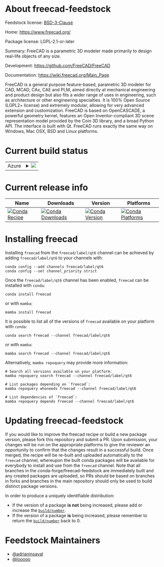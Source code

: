 About freecad-feedstock
=======================

Feedstock license: [BSD-3-Clause](https://github.com/conda-forge/freecad-feedstock/blob/main/LICENSE.txt)

Home: https://www.freecad.org/

Package license: LGPL-2.1-or-later

Summary: FreeCAD is a parametric 3D modeler made primarily to design real-life objects of any size. 

Development: https://github.com/FreeCAD/FreeCAD

Documentation: https://wiki.freecad.org/Main_Page

FreeCAD is a general purpose feature-based, parametric 3D modeler for
CAD, MCAD, CAx, CAE and PLM, aimed directly at mechanical engineering
and product design but also fits a wider range of uses in engineering,
such as architecture or other engineering specialties. It is 100% Open
Source (LGPL2+ license) and extremely modular, allowing for very
advanced extension and customization.
FreeCAD is based on OpenCASCADE, a powerful geometry kernel, features an
Open Inventor-compliant 3D scene representation model provided by the
Coin 3D library, and a broad Python API. The interface is built with Qt.
FreeCAD runs exactly the same way on Windows, Mac OSX, BSD and Linux
platforms.


Current build status
====================


<table>
    
  <tr>
    <td>Azure</td>
    <td>
      <details>
        <summary>
          <a href="https://dev.azure.com/conda-forge/feedstock-builds/_build/latest?definitionId=5916&branchName=main">
            <img src="https://dev.azure.com/conda-forge/feedstock-builds/_apis/build/status/freecad-feedstock?branchName=main">
          </a>
        </summary>
        <table>
          <thead><tr><th>Variant</th><th>Status</th></tr></thead>
          <tbody><tr>
              <td>linux_64_python3.10.____cpython</td>
              <td>
                <a href="https://dev.azure.com/conda-forge/feedstock-builds/_build/latest?definitionId=5916&branchName=main">
                  <img src="https://dev.azure.com/conda-forge/feedstock-builds/_apis/build/status/freecad-feedstock?branchName=main&jobName=linux&configuration=linux%20linux_64_python3.10.____cpython" alt="variant">
                </a>
              </td>
            </tr><tr>
              <td>linux_64_python3.11.____cpython</td>
              <td>
                <a href="https://dev.azure.com/conda-forge/feedstock-builds/_build/latest?definitionId=5916&branchName=main">
                  <img src="https://dev.azure.com/conda-forge/feedstock-builds/_apis/build/status/freecad-feedstock?branchName=main&jobName=linux&configuration=linux%20linux_64_python3.11.____cpython" alt="variant">
                </a>
              </td>
            </tr><tr>
              <td>linux_64_python3.12.____cpython</td>
              <td>
                <a href="https://dev.azure.com/conda-forge/feedstock-builds/_build/latest?definitionId=5916&branchName=main">
                  <img src="https://dev.azure.com/conda-forge/feedstock-builds/_apis/build/status/freecad-feedstock?branchName=main&jobName=linux&configuration=linux%20linux_64_python3.12.____cpython" alt="variant">
                </a>
              </td>
            </tr><tr>
              <td>linux_64_python3.8.____cpython</td>
              <td>
                <a href="https://dev.azure.com/conda-forge/feedstock-builds/_build/latest?definitionId=5916&branchName=main">
                  <img src="https://dev.azure.com/conda-forge/feedstock-builds/_apis/build/status/freecad-feedstock?branchName=main&jobName=linux&configuration=linux%20linux_64_python3.8.____cpython" alt="variant">
                </a>
              </td>
            </tr><tr>
              <td>linux_64_python3.9.____cpython</td>
              <td>
                <a href="https://dev.azure.com/conda-forge/feedstock-builds/_build/latest?definitionId=5916&branchName=main">
                  <img src="https://dev.azure.com/conda-forge/feedstock-builds/_apis/build/status/freecad-feedstock?branchName=main&jobName=linux&configuration=linux%20linux_64_python3.9.____cpython" alt="variant">
                </a>
              </td>
            </tr><tr>
              <td>linux_aarch64_python3.10.____cpython</td>
              <td>
                <a href="https://dev.azure.com/conda-forge/feedstock-builds/_build/latest?definitionId=5916&branchName=main">
                  <img src="https://dev.azure.com/conda-forge/feedstock-builds/_apis/build/status/freecad-feedstock?branchName=main&jobName=linux&configuration=linux%20linux_aarch64_python3.10.____cpython" alt="variant">
                </a>
              </td>
            </tr><tr>
              <td>linux_aarch64_python3.11.____cpython</td>
              <td>
                <a href="https://dev.azure.com/conda-forge/feedstock-builds/_build/latest?definitionId=5916&branchName=main">
                  <img src="https://dev.azure.com/conda-forge/feedstock-builds/_apis/build/status/freecad-feedstock?branchName=main&jobName=linux&configuration=linux%20linux_aarch64_python3.11.____cpython" alt="variant">
                </a>
              </td>
            </tr><tr>
              <td>linux_aarch64_python3.12.____cpython</td>
              <td>
                <a href="https://dev.azure.com/conda-forge/feedstock-builds/_build/latest?definitionId=5916&branchName=main">
                  <img src="https://dev.azure.com/conda-forge/feedstock-builds/_apis/build/status/freecad-feedstock?branchName=main&jobName=linux&configuration=linux%20linux_aarch64_python3.12.____cpython" alt="variant">
                </a>
              </td>
            </tr><tr>
              <td>linux_aarch64_python3.8.____cpython</td>
              <td>
                <a href="https://dev.azure.com/conda-forge/feedstock-builds/_build/latest?definitionId=5916&branchName=main">
                  <img src="https://dev.azure.com/conda-forge/feedstock-builds/_apis/build/status/freecad-feedstock?branchName=main&jobName=linux&configuration=linux%20linux_aarch64_python3.8.____cpython" alt="variant">
                </a>
              </td>
            </tr><tr>
              <td>linux_aarch64_python3.9.____cpython</td>
              <td>
                <a href="https://dev.azure.com/conda-forge/feedstock-builds/_build/latest?definitionId=5916&branchName=main">
                  <img src="https://dev.azure.com/conda-forge/feedstock-builds/_apis/build/status/freecad-feedstock?branchName=main&jobName=linux&configuration=linux%20linux_aarch64_python3.9.____cpython" alt="variant">
                </a>
              </td>
            </tr><tr>
              <td>osx_64_python3.10.____cpython</td>
              <td>
                <a href="https://dev.azure.com/conda-forge/feedstock-builds/_build/latest?definitionId=5916&branchName=main">
                  <img src="https://dev.azure.com/conda-forge/feedstock-builds/_apis/build/status/freecad-feedstock?branchName=main&jobName=osx&configuration=osx%20osx_64_python3.10.____cpython" alt="variant">
                </a>
              </td>
            </tr><tr>
              <td>osx_64_python3.11.____cpython</td>
              <td>
                <a href="https://dev.azure.com/conda-forge/feedstock-builds/_build/latest?definitionId=5916&branchName=main">
                  <img src="https://dev.azure.com/conda-forge/feedstock-builds/_apis/build/status/freecad-feedstock?branchName=main&jobName=osx&configuration=osx%20osx_64_python3.11.____cpython" alt="variant">
                </a>
              </td>
            </tr><tr>
              <td>osx_64_python3.12.____cpython</td>
              <td>
                <a href="https://dev.azure.com/conda-forge/feedstock-builds/_build/latest?definitionId=5916&branchName=main">
                  <img src="https://dev.azure.com/conda-forge/feedstock-builds/_apis/build/status/freecad-feedstock?branchName=main&jobName=osx&configuration=osx%20osx_64_python3.12.____cpython" alt="variant">
                </a>
              </td>
            </tr><tr>
              <td>osx_64_python3.8.____cpython</td>
              <td>
                <a href="https://dev.azure.com/conda-forge/feedstock-builds/_build/latest?definitionId=5916&branchName=main">
                  <img src="https://dev.azure.com/conda-forge/feedstock-builds/_apis/build/status/freecad-feedstock?branchName=main&jobName=osx&configuration=osx%20osx_64_python3.8.____cpython" alt="variant">
                </a>
              </td>
            </tr><tr>
              <td>osx_64_python3.9.____cpython</td>
              <td>
                <a href="https://dev.azure.com/conda-forge/feedstock-builds/_build/latest?definitionId=5916&branchName=main">
                  <img src="https://dev.azure.com/conda-forge/feedstock-builds/_apis/build/status/freecad-feedstock?branchName=main&jobName=osx&configuration=osx%20osx_64_python3.9.____cpython" alt="variant">
                </a>
              </td>
            </tr><tr>
              <td>osx_arm64_python3.10.____cpython</td>
              <td>
                <a href="https://dev.azure.com/conda-forge/feedstock-builds/_build/latest?definitionId=5916&branchName=main">
                  <img src="https://dev.azure.com/conda-forge/feedstock-builds/_apis/build/status/freecad-feedstock?branchName=main&jobName=osx&configuration=osx%20osx_arm64_python3.10.____cpython" alt="variant">
                </a>
              </td>
            </tr><tr>
              <td>osx_arm64_python3.11.____cpython</td>
              <td>
                <a href="https://dev.azure.com/conda-forge/feedstock-builds/_build/latest?definitionId=5916&branchName=main">
                  <img src="https://dev.azure.com/conda-forge/feedstock-builds/_apis/build/status/freecad-feedstock?branchName=main&jobName=osx&configuration=osx%20osx_arm64_python3.11.____cpython" alt="variant">
                </a>
              </td>
            </tr><tr>
              <td>osx_arm64_python3.12.____cpython</td>
              <td>
                <a href="https://dev.azure.com/conda-forge/feedstock-builds/_build/latest?definitionId=5916&branchName=main">
                  <img src="https://dev.azure.com/conda-forge/feedstock-builds/_apis/build/status/freecad-feedstock?branchName=main&jobName=osx&configuration=osx%20osx_arm64_python3.12.____cpython" alt="variant">
                </a>
              </td>
            </tr><tr>
              <td>osx_arm64_python3.8.____cpython</td>
              <td>
                <a href="https://dev.azure.com/conda-forge/feedstock-builds/_build/latest?definitionId=5916&branchName=main">
                  <img src="https://dev.azure.com/conda-forge/feedstock-builds/_apis/build/status/freecad-feedstock?branchName=main&jobName=osx&configuration=osx%20osx_arm64_python3.8.____cpython" alt="variant">
                </a>
              </td>
            </tr><tr>
              <td>osx_arm64_python3.9.____cpython</td>
              <td>
                <a href="https://dev.azure.com/conda-forge/feedstock-builds/_build/latest?definitionId=5916&branchName=main">
                  <img src="https://dev.azure.com/conda-forge/feedstock-builds/_apis/build/status/freecad-feedstock?branchName=main&jobName=osx&configuration=osx%20osx_arm64_python3.9.____cpython" alt="variant">
                </a>
              </td>
            </tr><tr>
              <td>win_64_python3.10.____cpython</td>
              <td>
                <a href="https://dev.azure.com/conda-forge/feedstock-builds/_build/latest?definitionId=5916&branchName=main">
                  <img src="https://dev.azure.com/conda-forge/feedstock-builds/_apis/build/status/freecad-feedstock?branchName=main&jobName=win&configuration=win%20win_64_python3.10.____cpython" alt="variant">
                </a>
              </td>
            </tr><tr>
              <td>win_64_python3.11.____cpython</td>
              <td>
                <a href="https://dev.azure.com/conda-forge/feedstock-builds/_build/latest?definitionId=5916&branchName=main">
                  <img src="https://dev.azure.com/conda-forge/feedstock-builds/_apis/build/status/freecad-feedstock?branchName=main&jobName=win&configuration=win%20win_64_python3.11.____cpython" alt="variant">
                </a>
              </td>
            </tr><tr>
              <td>win_64_python3.12.____cpython</td>
              <td>
                <a href="https://dev.azure.com/conda-forge/feedstock-builds/_build/latest?definitionId=5916&branchName=main">
                  <img src="https://dev.azure.com/conda-forge/feedstock-builds/_apis/build/status/freecad-feedstock?branchName=main&jobName=win&configuration=win%20win_64_python3.12.____cpython" alt="variant">
                </a>
              </td>
            </tr><tr>
              <td>win_64_python3.8.____cpython</td>
              <td>
                <a href="https://dev.azure.com/conda-forge/feedstock-builds/_build/latest?definitionId=5916&branchName=main">
                  <img src="https://dev.azure.com/conda-forge/feedstock-builds/_apis/build/status/freecad-feedstock?branchName=main&jobName=win&configuration=win%20win_64_python3.8.____cpython" alt="variant">
                </a>
              </td>
            </tr><tr>
              <td>win_64_python3.9.____cpython</td>
              <td>
                <a href="https://dev.azure.com/conda-forge/feedstock-builds/_build/latest?definitionId=5916&branchName=main">
                  <img src="https://dev.azure.com/conda-forge/feedstock-builds/_apis/build/status/freecad-feedstock?branchName=main&jobName=win&configuration=win%20win_64_python3.9.____cpython" alt="variant">
                </a>
              </td>
            </tr>
          </tbody>
        </table>
      </details>
    </td>
  </tr>
</table>

Current release info
====================

| Name | Downloads | Version | Platforms |
| --- | --- | --- | --- |
| [![Conda Recipe](https://img.shields.io/badge/recipe-freecad-green.svg)](https://anaconda.org/freecad/freecad) | [![Conda Downloads](https://img.shields.io/conda/dn/freecad/freecad.svg)](https://anaconda.org/freecad/freecad) | [![Conda Version](https://img.shields.io/conda/vn/freecad/freecad.svg)](https://anaconda.org/freecad/freecad) | [![Conda Platforms](https://img.shields.io/conda/pn/freecad/freecad.svg)](https://anaconda.org/freecad/freecad) |

Installing freecad
==================

Installing `freecad` from the `freecad/label/qt6` channel can be achieved by adding `freecad/label/qt6` to your channels with:

```
conda config --add channels freecad/label/qt6
conda config --set channel_priority strict
```

Once the `freecad/label/qt6` channel has been enabled, `freecad` can be installed with `conda`:

```
conda install freecad
```

or with `mamba`:

```
mamba install freecad
```

It is possible to list all of the versions of `freecad` available on your platform with `conda`:

```
conda search freecad --channel freecad/label/qt6
```

or with `mamba`:

```
mamba search freecad --channel freecad/label/qt6
```

Alternatively, `mamba repoquery` may provide more information:

```
# Search all versions available on your platform:
mamba repoquery search freecad --channel freecad/label/qt6

# List packages depending on `freecad`:
mamba repoquery whoneeds freecad --channel freecad/label/qt6

# List dependencies of `freecad`:
mamba repoquery depends freecad --channel freecad/label/qt6
```




Updating freecad-feedstock
==========================

If you would like to improve the freecad recipe or build a new
package version, please fork this repository and submit a PR. Upon submission,
your changes will be run on the appropriate platforms to give the reviewer an
opportunity to confirm that the changes result in a successful build. Once
merged, the recipe will be re-built and uploaded automatically to the
`freecad` channel, whereupon the built conda packages will be available for
everybody to install and use from the `freecad` channel.
Note that all branches in the conda-forge/freecad-feedstock are
immediately built and any created packages are uploaded, so PRs should be based
on branches in forks and branches in the main repository should only be used to
build distinct package versions.

In order to produce a uniquely identifiable distribution:
 * If the version of a package **is not** being increased, please add or increase
   the [``build/number``](https://docs.conda.io/projects/conda-build/en/latest/resources/define-metadata.html#build-number-and-string).
 * If the version of a package **is** being increased, please remember to return
   the [``build/number``](https://docs.conda.io/projects/conda-build/en/latest/resources/define-metadata.html#build-number-and-string)
   back to 0.

Feedstock Maintainers
=====================

* [@adrianinsaval](https://github.com/adrianinsaval/)
* [@looooo](https://github.com/looooo/)

